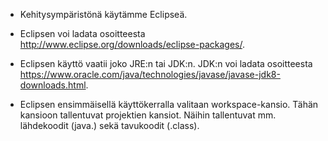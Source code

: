 - Kehitysympäristönä käytämme Eclipseä. 
- Eclipsen voi ladata osoitteesta http://www.eclipse.org/downloads/eclipse-packages/.

- Eclipsen käyttö vaatii joko JRE:n tai JDK:n. JDK:n voi ladata osoitteesta https://www.oracle.com/java/technologies/javase/javase-jdk8-downloads.html.

 - Eclipsen ensimmäisellä käyttökerralla valitaan workspace-kansio. Tähän kansioon tallentuvat projektien kansiot. Näihin tallentuvat mm. lähdekoodit (java.) sekä tavukoodit (.class).
